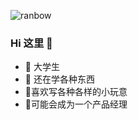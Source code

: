 ![ranbow](https://s1.ax1x.com/2020/07/13/UJ6VxK.jpg)

### Hi 这里 👋


- 🔭 大学生
- 🌱 还在学各种东西 
- ​:see_no_evil:​ 喜欢写各种各样的小玩意
- ​:night_with_stars:​可能会成为一个产品经理
